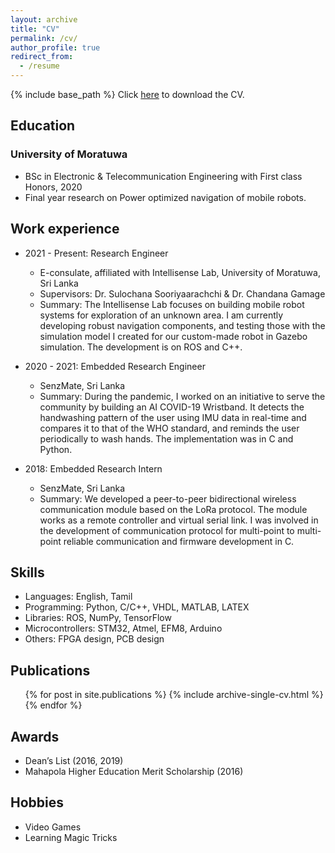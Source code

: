 ```yaml
---
layout: archive
title: "CV"
permalink: /cv/
author_profile: true
redirect_from:
  - /resume
---
```


{% include base_path %}
Click [here](../files/Senthurbavan_CV.pdf) to download the CV.

## Education
### University of Moratuwa
* BSc in Electronic & Telecommunication Engineering with First class Honors, 2020 
* Final year research on Power optimized navigation of mobile robots.

## Work experience
* 2021 - Present: Research Engineer
  * E-consulate, affiliated with Intellisense Lab, University of Moratuwa, Sri Lanka
  * Supervisors: Dr. Sulochana Sooriyaarachchi & Dr. Chandana Gamage
  * Summary: The Intellisense Lab focuses on building mobile robot systems for exploration of an unknown area. I am currently developing robust navigation components, and testing those with the simulation model I created for our custom-made robot in Gazebo simulation. The development is on ROS and C++. 

* 2020 - 2021: Embedded Research Engineer
  * SenzMate, Sri Lanka
  * Summary: During the pandemic, I worked on an initiative to serve the community by building an AI COVID-19 Wristband. It detects the handwashing pattern of the user using IMU data in real-time and compares it to that of the WHO standard, and reminds the user periodically to wash hands. The implementation was in C and Python.

* 2018: Embedded Research Intern
  * SenzMate, Sri Lanka
  * Summary: We developed a peer-to-peer bidirectional wireless communication module based on the LoRa protocol. The module works as a remote controller and virtual serial link. I was involved in the development of communication protocol for multi-point to multi-point reliable communication and firmware development in C.
  
## Skills
* Languages: English, Tamil
* Programming: Python, C/C++, VHDL, MATLAB, LATEX 
* Libraries: ROS, NumPy, TensorFlow
* Microcontrollers: STM32, Atmel, EFM8, Arduino 
* Others: FPGA design, PCB design

## Publications
  <ul>{% for post in site.publications %}
    {% include archive-single-cv.html %}
  {% endfor %}</ul>
  
## Awards
* Dean’s List (2016, 2019)
* Mahapola Higher Education Merit Scholarship (2016)

## Hobbies
* Video Games
* Learning Magic Tricks
